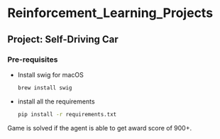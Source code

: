 # Reinforcement_Learning_Projects



## Project: Self-Driving Car

### Pre-requisites
- Install swig for macOS
    ```bash
    brew install swig
    ```
- install all the requirements
    ```bash
    pip install -r requirements.txt
    ```





Game is solved if the agent is able to get award score of 900+.